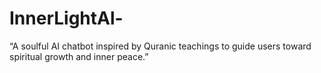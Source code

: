 # InnerLightAl-
“A soulful AI chatbot inspired by Quranic teachings to guide users toward spiritual growth and inner peace.”
